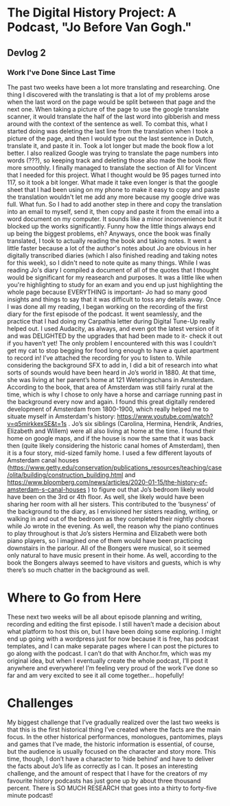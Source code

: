 # The Digital History Project: A Podcast, "Jo Before Van Gogh."
## Devlog 2
### Work I've Done Since Last Time
The past two weeks have been a lot more translating and researching. One thing I discovered with the translating is that a lot of my problems arose when the last word on the page would be split between that page and the next one. When taking a picture of the page to use the google translate scanner, it would translate the half of the last word into gibberish and mess around with the context of the sentence as well. To combat this, what I started doing was deleting the last line from the translation when I took a picture of the page, and then I would type out the last sentence in Dutch, translate it, and paste it in. Took a lot longer but made the book flow a lot better. I also realized Google was trying to translate the page numbers into words (???), so keeping track and deleting those also made the book flow more smoothly. I finally managed to translate the section of All for Vincent that I needed for this project. What I thought would be 95 pages turned into 117, so it took a bit longer. What made it take even longer is that the google sheet that I had been using on my phone to make it easy to copy and paste the translation wouldn't let me add any more because my google drive was full. What fun. So I had to add another step in there and copy the translation into an email to myself, send it, then copy and paste it from the email into a word document on my computer. It sounds like a minor inconvenience but it blocked up the works significantly. Funny how the little things always end up being the biggest problems, eh? Anyways, once the book was finally translated, I took to actually reading the book and taking notes. It went a little faster because a lot of the author's notes about Jo are obvious in her digitally transcribed diaries (which I also finished reading and taking notes for this week), so I didn't need to note quite as many things. While I was reading Jo's diary I compiled a document of all of the quotes that I thought would be significant for my reasearch and purposes. It was a little like when you're highlighting to study for an exam and you end up just highlighting the whole page because EVERYTHING is important- Jo had so many good insights and things to say that it was difficult to toss any details away. Once I was done all my reading, I began working on the recording of the first diary for the first episode of the podcast. It went seamlessly, and the practice that I had doing my Carpathia letter during Digital Tune-Up really helped out. I used Audacity, as always, and even got the latest version of it and was DELIGHTED by the upgrades that had been made to it- check it out if you haven’t yet! The only problem I encountered with this was I couldn’t get my cat to stop begging for food long enough to have a quiet apartment to record in! I’ve attached the recording for you to listen to.
While considering the background SFX to add in, I did a bit of research into what sorts of sounds would have been heard in Jo’s world in 1880. At that time, she was living at her parent’s home at 121 Weteringschans in Amsterdam. According to the book, that area of Amsterdam was still fairly rural at the time, which is why I chose to only have a horse and carriage running past in the background every now and again. I found this great digitally rendered development of Amsterdam from 1800-1900, which really helped me to situate myself in Amsterdam's history: https://www.youtube.com/watch?v=q5mirkkexSE&t=1s . Jo’s six siblings (Carolina, Hermina, Hendrik, Andries, Elizabeth and Willem) were all also living at home at the time. I found their home on google maps, and if the house is now the same that it was back then (quite likely considering the historic canal homes of Amsterdam), then it is a four story, mid-sized family home. I used a few different layouts of Amsterdam canal houses (https://www.getty.edu/conservation/publications_resources/teaching/case/olita/building/construction_building.html and https://www.bloomberg.com/news/articles/2020-01-15/the-history-of-amsterdam-s-canal-houses ) to figure out that Jo’s bedroom likely would have been on the 3rd or 4th floor. As well, she likely would have been sharing her room with all her sisters. This contributed to the ‘busyness’ of the background to the diary, as I envisioned her sisters reading, writing, or walking in and out of the bedroom as they completed their nightly chores while Jo wrote in the evening. As well, the reason why the piano continues to play throughout is that Jo’s sisters Hermina and Elizabeth were both piano players, so I imagined one of them would have been practicing downstairs in the parlour. All of the Bongers were musical, so it seemed only natural to have music present in their home. As well, according to the book the Bongers always seemed to have visitors and guests, which is why there’s so much chatter in the background as well. 
# Where to Go from Here
These next two weeks will be all about episode planning and writing, recording and editing the first episode. I still haven’t made a decision about what platform to host this on, but I have been doing some exploring. I might end up going with a wordpress just for now because it is free, has podcast templates, and I can make separate pages where I can post the pictures to go along with the podcast. I can’t do that with Anchor.fm, which was my original idea, but when I eventually create the whole podcast, I’ll post it anywhere and everywhere! I’m feeling very proud of the work I’ve done so far and am very excited to see it all come together… hopefully!
# Challenges
My biggest challenge that I’ve gradually realized over the last two weeks is that this is the first historical thing I’ve created where the facts are the main focus. In the other historical performances, monologues, pantomimes, plays and games that I’ve made, the historic information is essential, of course, but the audience is usually focused on the character and story more. This time, though, I don’t have a character to ‘hide behind’ and have to deliver the facts about Jo’s life as correctly as I can. It poses an interesting challenge, and the amount of respect that I have for the creators of my favourite history podcasts has just gone up by about three thousand percent. There is SO MUCH RESEARCH that goes into a thirty to forty-five minute podcast!
